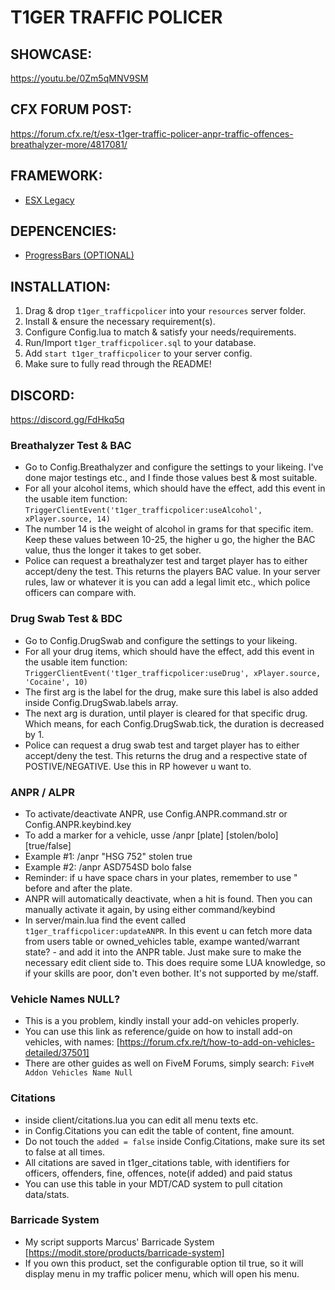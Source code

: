 # T1GER TRAFFIC POLICER

## SHOWCASE:
https://youtu.be/0Zm5qMNV9SM

## CFX FORUM POST:
https://forum.cfx.re/t/esx-t1ger-traffic-policer-anpr-traffic-offences-breathalyzer-more/4817081/

## FRAMEWORK:
- [ESX Legacy](https://github.com/esx-framework/esx_core)

## DEPENCENCIES:
- [ProgressBars (OPTIONAL)](https://gitlab.com/t1ger-scripts/t1ger-requirements/-/tree/main/progressBars)

## INSTALLATION:
1. Drag & drop `t1ger_trafficpolicer` into your `resources` server folder.
2. Install & ensure the necessary requirement(s).
3. Configure Config.lua to match & satisfy your needs/requirements.
4. Run/Import `t1ger_trafficpolicer.sql` to your database.
5. Add `start t1ger_trafficpolicer` to your server config.
6. Make sure to fully read through the README!

## DISCORD:
https://discord.gg/FdHkq5q

### Breathalyzer Test & BAC
- Go to Config.Breathalyzer and configure the settings to your likeing. I've done major testings etc., and I finde those values best & most suitable.
- For all your alcohol items, which should have the effect, add this event in the usable item function: `TriggerClientEvent('t1ger_trafficpolicer:useAlcohol', xPlayer.source, 14)`
- The number 14 is the weight of alcohol in grams for that specific item. Keep these values between 10-25, the higher u go, the higher the BAC value, thus the longer it takes to get sober.
- Police can request a breathalyzer test and target player has to either accept/deny the test. This returns the players BAC value. In your server rules, law or whatever it is you can add a legal limit etc., which police officers can compare with.

### Drug Swab Test & BDC
- Go to Config.DrugSwab and configure the settings to your likeing. 
- For all your drug items, which should have the effect, add this event in the usable item function: `TriggerClientEvent('t1ger_trafficpolicer:useDrug', xPlayer.source, 'Cocaine', 10)`
- The first arg is the label for the drug, make sure this label is also added inside Config.DrugSwab.labels array.
- The next arg is duration, until player is cleared for that specific drug. Which means, for each Config.DrugSwab.tick, the duration is decreased by 1.
- Police can request a drug swab test and target player has to either accept/deny the test. This returns the drug and a respective state of POSTIVE/NEGATIVE. Use this in RP however u want to.

### ANPR / ALPR
- To activate/deactivate ANPR, use Config.ANPR.command.str or Config.ANPR.keybind.key
- To add a marker for a vehicle, usse /anpr [plate] [stolen/bolo] [true/false]
- Example #1: /anpr "HSG 752" stolen true
- Example #2: /anpr ASD754SD bolo false
- Reminder: if u have space chars in your plates, remember to use " before and after the plate.
- ANPR will automatically deactivate, when a hit is found. Then you can manually activate it again, by using either command/keybind
- In server/main.lua find the event called `t1ger_trafficpolicer:updateANPR`. In this event u can fetch more data from users table or owned_vehicles table, exampe wanted/warrant state? - and add it into the ANPR table. Just make sure to make the necessary edit client side to. This does require some LUA knowledge, so if your skills are poor, don't even bother. It's not supported by me/staff.

### Vehicle Names NULL?
- This is a you problem, kindly install your add-on vehicles properly.
- You can use this link as reference/guide on how to install add-on vehicles, with names: [https://forum.cfx.re/t/how-to-add-on-vehicles-detailed/37501]
- There are other guides as well on FiveM Forums, simply search: `FiveM Addon Vehicles Name Null`

### Citations 
- inside client/citations.lua you can edit all menu texts etc.
- in Config.Citations you can edit the table of content, fine amount.
- Do not touch the `added = false` inside Config.Citations, make sure its set to false at all times.
- All citations are saved in t1ger_citations table, with identifiers for officers, offenders, fine, offences, note(if added) and paid status
- You can use this table in your MDT/CAD system to pull citation data/stats.

### Barricade System
- My script supports Marcus' Barricade System [https://modit.store/products/barricade-system]
- If you own this product, set the configurable option til true, so it will display menu in my traffic policer menu, which will open his menu.

